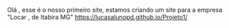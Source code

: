 Olá , esse é o nosso primeiro site, estamos criando um site para a empresa "Locar , de Itabira MG" 
https://lucasalunopd.github.io/Projeto1/
